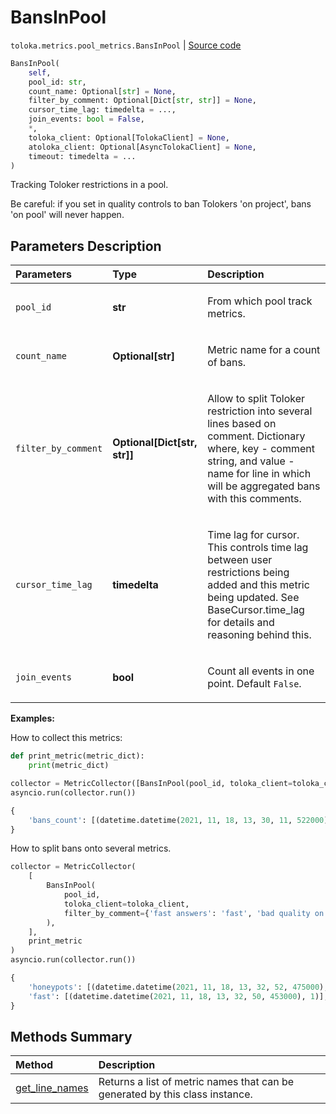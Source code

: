 # BansInPool
`toloka.metrics.pool_metrics.BansInPool` | [Source code](https://github.com/Toloka/toloka-kit/blob/v1.2.1/src/metrics/pool_metrics.py#L449)

```python
BansInPool(
    self,
    pool_id: str,
    count_name: Optional[str] = None,
    filter_by_comment: Optional[Dict[str, str]] = None,
    cursor_time_lag: timedelta = ...,
    join_events: bool = False,
    *,
    toloka_client: Optional[TolokaClient] = None,
    atoloka_client: Optional[AsyncTolokaClient] = None,
    timeout: timedelta = ...
)
```

Tracking Toloker restrictions in a pool.


Be careful: if you set in quality controls to ban Tolokers 'on project', bans 'on pool' will never happen.

## Parameters Description

| Parameters | Type | Description |
| :----------| :----| :-----------|
`pool_id`|**str**|<p>From which pool track metrics.</p>
`count_name`|**Optional\[str\]**|<p>Metric name for a count of bans.</p>
`filter_by_comment`|**Optional\[Dict\[str, str\]\]**|<p>Allow to split Toloker restriction into several lines based on comment. Dictionary where, key - comment string, and value - name for line in which will be aggregated bans with this comments.</p>
`cursor_time_lag`|**timedelta**|<p>Time lag for cursor. This controls time lag between user restrictions being added and this metric being updated. See BaseCursor.time_lag for details and reasoning behind this.</p>
`join_events`|**bool**|<p>Count all events in one point. Default `False`.</p>

**Examples:**

How to collect this metrics:
```python
def print_metric(metric_dict):
    print(metric_dict)

collector = MetricCollector([BansInPool(pool_id, toloka_client=toloka_client)], print_metric)
asyncio.run(collector.run())
```

```python
{
    'bans_count': [(datetime.datetime(2021, 11, 18, 13, 30, 11, 522000), 1)],
}
```

How to split bans onto several metrics.
```python
collector = MetricCollector(
    [
        BansInPool(
            pool_id,
            toloka_client=toloka_client,
            filter_by_comment={'fast answers': 'fast', 'bad quality on honeypots': 'honeypots'}
        ),
    ],
    print_metric
)
asyncio.run(collector.run())
```

```python
{
    'honeypots': [(datetime.datetime(2021, 11, 18, 13, 32, 52, 475000), 1)],
    'fast': [(datetime.datetime(2021, 11, 18, 13, 32, 50, 453000), 1)],
}
```
## Methods Summary

| Method | Description |
| :------| :-----------|
[get_line_names](toloka.metrics.pool_metrics.BansInPool.get_line_names.md)| Returns a list of metric names that can be generated by this class instance.
